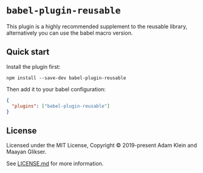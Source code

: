 # `babel-plugin-reusable`

This plugin is a highly recommended supplement to the reusable library, alternatively you can use the babel macro version.

## Quick start

Install the plugin first:

```
npm install --save-dev babel-plugin-reusable
```

Then add it to your babel configuration:

```JSON
{
  "plugins": ["babel-plugin-reusable"]
}
```


## License

Licensed under the MIT License, Copyright © 2019-present Adam Klein and Maayan Glikser.

See [LICENSE.md](./LICENSE.md) for more information.
